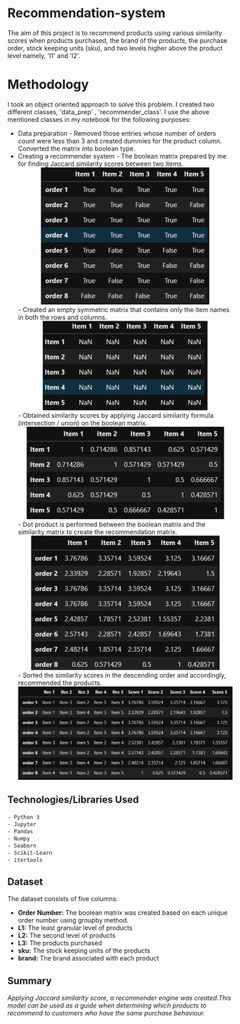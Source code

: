 # Recommendation-system

The aim of this project is to recommend products using various similarity scores when products purchased, the brand of the products, the purchase order, stock keeping units (sku), and two levels higher above the product level namely, 'l1' and 'l2'.

# Methodology

I took an object oriented approach to solve this problem. I created two different classes, 'data_prep' , 'recommender_class'. I use the above mentioned classes in my notebook for the following purposes:

- Data preparation - Removed those entries whose number of orders count were less than 3 and created dummies for the product column. Converted the matrix into boolean type.
- Creating a recommender system
      - The boolean matrix prepared by me for finding Jaccard similarity scores between two items.
      <div align=center>
      <img src='images/data.png'>
      </div>
      - Created an empty symmetric matrix that contains only the item names in both the rows and columns.
      <div align=center>
      <img src='images/empty_similarity.png'>
      </div>
      - Obtained similarity scores by applying Jaccard similarity formula (intersection / union) on the boolean matrix.
      <div align=center>
      <img src='images/similarity.png'>
      </div>
      - Dot product is performed between the boolean matrix and the similarity matrix to create the recommendation matrix.
      <div align=center>
      <img src='images/rec_mat.png'>
      </div>
      - Sorted the similarity scores in the descending order and accordingly, recommended the products.
      <div align=center>
      <img src='images/recomendation.png'>
      </div>
      
## Technologies/Libraries Used
  ```
 - Python 3
 - Jupyter
 - Pandas
 - Numpy
 - Seaborn
 - Scikit-Learn
 - itertools
 ```
 
 ## Dataset 
 
 The dataset consists of five columns:
 
 -  **Order Number:** The boolean matrix was created based on each unique order number using groupby method.
 -  **L1:** The least granular level of products
 -  **L2:** The second level of products
 -  **L3:** The products purchased
 -  **sku:** The stock keeping units of the products
 -  **brand:** The brand associated with each product
 
 ## Summary

*Applying Jaccard similarity score, a recommender engine was created.This model can be used as a guide when determining which products to recommend to customers who have the same purchase behaviour.*
      

